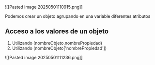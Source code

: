 ![[Pasted image 20250501110915.png]]

Podemos crear un objeto agrupando en una variable diferentes atributos

## Acceso a los valores de un objeto

1. Utilizando (nombreObjeto.nombrePropiedad)
2. Utilizando (nombreObjeto['nombrePropiedad'])

![[Pasted image 20250501111236.png]]

